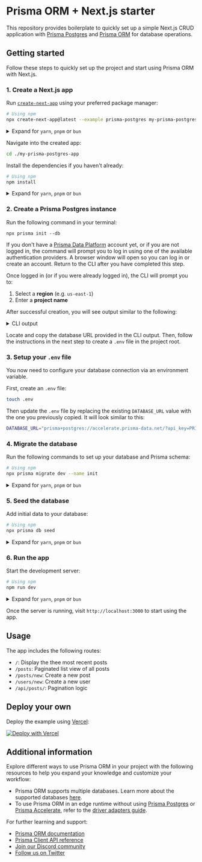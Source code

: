 # Prisma ORM + Next.js starter

This repository provides boilerplate to quickly set up a simple Next.js CRUD application with [Prisma Postgres](https://www.prisma.io/postgres?utm_source=nextjs&utm_medium=example&utm_campaign=nextjs_example) and [Prisma ORM](https://www.prisma.io/orm?utm_source=nextjs&utm_medium=example&utm_campaign=nextjs_example) for database operations.

## Getting started

Follow these steps to quickly set up the project and start using Prisma ORM with Next.js.

### 1. Create a Next.js app

Run [`create-next-app`](https://github.com/vercel/next.js/tree/canary/packages/create-next-app) using your preferred package manager:

```bash
# Using npm
npx create-next-app@latest --example prisma-postgres my-prisma-postgres-app
```

<details>

<summary>Expand for <code>yarn</code>, <code>pnpm</code> or <code>bun</code></summary>

```bash
# Using yarn
yarn create next-app --example prisma-postgres my-prisma-postgres-app

# Using pnpm
pnpm create-next-app --example prisma-postgres my-prisma-postgres-app

# Using bun
bunx create-next-app --example prisma-postgres my-prisma-postgres-app
```

</details>

Navigate into the created app:

```bash
cd ./my-prisma-postgres-app
```

Install the dependencies if you haven't already:

```bash
# Using npm
npm install
```

<details>

<summary>Expand for <code>yarn</code>, <code>pnpm</code> or <code>bun</code></summary>

```bash
# Using yarn
yarn install

# Using pnpm
pnpm install

# Using bun
bun install
```

</details>

### 2. Create a Prisma Postgres instance

Run the following command in your terminal:

```
npx prisma init --db
```

If you don't have a [Prisma Data Platform](https://console.prisma.io/) account yet, or if you are not logged in, the command will prompt you to log in using one of the available authentication providers. A browser window will open so you can log in or create an account. Return to the CLI after you have completed this step.

Once logged in (or if you were already logged in), the CLI will prompt you to:
1. Select a **region** (e.g. `us-east-1`)
1. Enter a **project name**

After successful creation, you will see output similar to the following:

<details>

<summary>CLI output</summary>

```terminal
Let's set up your Prisma Postgres database!
? Select your region: ap-northeast-1 - Asia Pacific (Tokyo)
? Enter a project name: testing-migration
✔ Success! Your Prisma Postgres database is ready ✅

We found an existing schema.prisma file in your current project directory.

--- Database URL ---

Connect Prisma ORM to your Prisma Postgres database with this URL:

prisma+postgres://accelerate.prisma-data.net/?api_key=ey...

--- Next steps ---

Go to https://pris.ly/ppg-init for detailed instructions.

1. Install and use the Prisma Accelerate extension
Prisma Postgres requires the Prisma Accelerate extension for querying. If you haven't already installed it, install it in your project:
npm install @prisma/extension-accelerate

...and add it to your Prisma Client instance:
import { withAccelerate } from "@prisma/extension-accelerate"

const prisma = new PrismaClient().$extends(withAccelerate())

2. Apply migrations
Run the following command to create and apply a migration:
npx prisma migrate dev

3. Manage your data
View and edit your data locally by running this command:
npx prisma studio

...or online in Console:
https://console.prisma.io/{workspaceId}/{projectId}/studio

4. Send queries from your app
If you already have an existing app with Prisma ORM, you can now run it and it will send queries against your newly created Prisma Postgres instance.

5. Learn more
For more info, visit the Prisma Postgres docs: https://pris.ly/ppg-docs
```

</details>

Locate and copy the database URL provided in the CLI output. Then, follow the instructions in the next step to create a `.env` file in the project root.

### 3. Setup your `.env` file

You now need to configure your database connection via an environment variable.

First, create an `.env` file:

```bash
touch .env
```

Then update the `.env` file by replacing the existing `DATABASE_URL` value with the one you previously copied. It will look similar to this:

```bash
DATABASE_URL="prisma+postgres://accelerate.prisma-data.net/?api_key=PRISMA_POSTGRES_API_KEY"
```

### 4. Migrate the database

Run the following commands to set up your database and Prisma schema:

```bash
# Using npm
npx prisma migrate dev --name init
```

<details>

<summary>Expand for <code>yarn</code>, <code>pnpm</code> or <code>bun</code></summary>

```bash
# Using yarn
yarn prisma migrate dev --name init

# Using pnpm
pnpm prisma migrate dev --name init

# Using bun
bun prisma migrate dev --name init
```

</details>

### 5. Seed the database

Add initial data to your database:

```bash
# Using npm
npx prisma db seed
```

<details>

<summary>Expand for <code>yarn</code>, <code>pnpm</code> or <code>bun</code></summary>

```bash
# Using yarn
yarn prisma db seed

# Using pnpm
pnpm prisma db seed

# Using bun
bun prisma db seed
```

</details>

### 6. Run the app

Start the development server:

```bash
# Using npm
npm run dev
```

<details>

<summary>Expand for <code>yarn</code>, <code>pnpm</code> or <code>bun</code></summary>

```bash
# Using yarn
yarn dev

# Using pnpm
pnpm run dev

# Using bun
bun run dev
```

</details>

Once the server is running, visit `http://localhost:3000` to start using the app.

## Usage

The app includes the following routes:

- `/`: Display the thee most recent posts
- `/posts`: Paginated list view of all posts
- `/posts/new`: Create a new post
- `/users/new`: Create a new user
- `/api/posts/`: Pagination logic

## Deploy your own

Deploy the example using [Vercel](https://vercel.com?utm_source=github&utm_medium=readme&utm_campaign=next-example):

[![Deploy with Vercel](https://vercel.com/button)](https://vercel.com/new/clone?repository-url=https%3A%2F%2Fgithub.com%2Fvercel%2Fnext.js%2Ftree%2Fcanary%2Fexamples%2Fprisma-orm&env=DATABASE_URL&envDescription=Add%20your%20PRISMA%20POSTGRES%20database%20url&project-name=prisma-orm-app&repository-name=prisma-orm)

## Additional information

Explore different ways to use Prisma ORM in your project with the following resources to help you expand your knowledge and customize your workflow:

- Prisma ORM supports multiple databases. Learn more about the supported databases [here](https://www.prisma.io/docs/orm/reference/supported-databases?utm_source=nextjs&utm_medium=example&utm_campaign=nextjs_example).
- To use Prisma ORM in an edge runtime without using [Prisma Postgres](https://www.prisma.io/docs/orm/overview/databases/prisma-postgres?utm_source=nextjs&utm_medium=example&utm_campaign=nextjs_example) or [Prisma Accelerate](https://www.prisma.io/docs/accelerate/getting-started?utm_source=nextjs&utm_medium=example&utm_campaign=nextjs_example), refer to the [driver adapters guide](https://www.prisma.io/docs/orm/prisma-client/deployment/edge/deploy-to-vercel?utm_source=nextjs&utm_medium=example&utm_campaign=nextjs_example).

For further learning and support:

- [Prisma ORM documentation](https://www.prisma.io/docs/orm?utm_source=nextjs&utm_medium=example&utm_campaign=nextjs_example)
- [Prisma Client API reference](https://www.prisma.io/docs/orm/prisma-client?utm_source=nextjs&utm_medium=example&utm_campaign=nextjs_example)
- [Join our Discord community](https://pris.ly/discord?utm_source=nextjs&utm_medium=example&utm_campaign=nextjs_example)
- [Follow us on Twitter](https://pris.ly/x?utm_source=nextjs&utm_medium=example&utm_campaign=nextjs_example)
